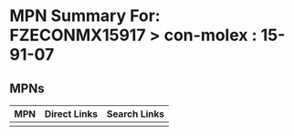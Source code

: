 



# MPN Summary For: FZECONMX15917 > con-molex : 15-91-07

## MPNs
  

|MPN|Direct Links|Search Links|
| :--- | :--- | :--- |
||||
